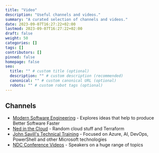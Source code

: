 ```yaml
---
title: "Video"
description: "Useful channels and videos."
summary: "A curated selection of channels and videos."
date: 2023-09-07T16:27:22+02:00
lastmod: 2023-09-07T16:27:22+02:00
draft: false
weight: 50
categories: []
tags: []
contributors: []
pinned: false
homepage: false
seo:
  title: "" # custom title (optional)
  description: "" # custom description (recommended)
  canonical: "" # custom canonical URL (optional)
  robots: "" # custom robot tags (optional)
---
```


## Channels

- [Modern Software Engineering](https://www.youtube.com/@ModernSoftwareEngineeringYT/videos) - Explores ideas that help to produce Better Software Faster
- [Ned in the Cloud](https://www.youtube.com/@NedintheCloud/videos) - Random cloud stuff and Terraform
- [John Savill's Technical Training](https://www.youtube.com/@NTFAQGuy/videos) - Focused on Azure, AI, DevOps, PowerShell and other Microsoft technologies
- [NDC Conference Videos](https://www.youtube.com/@NDC/videos) - Speakers on a huge range of topics
